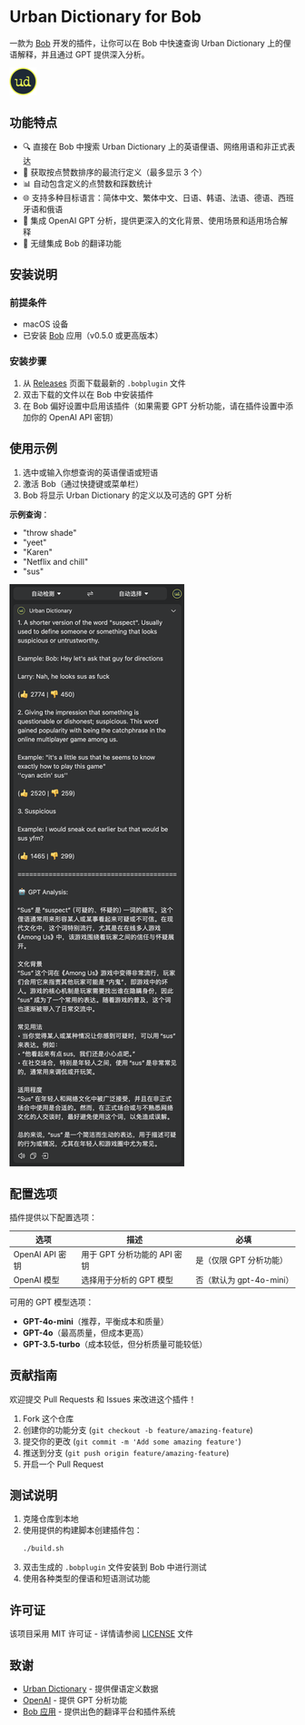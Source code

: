 # Urban Dictionary for Bob

一款为 [Bob](https://bobtranslate.com/) 开发的插件，让你可以在 Bob 中快速查询 Urban Dictionary 上的俚语解释，并且通过 GPT 提供深入分析。

![插件图标](src/icon.png)

## 功能特点

- 🔍 直接在 Bob 中搜索 Urban Dictionary 上的英语俚语、网络用语和非正式表达
- 🎯 获取按点赞数排序的最流行定义（最多显示 3 个）
- 📊 自动包含定义的点赞数和踩数统计
- 🌐 支持多种目标语言：简体中文、繁体中文、日语、韩语、法语、德语、西班牙语和俄语
- 🤖 集成 OpenAI GPT 分析，提供更深入的文化背景、使用场景和适用场合解释
- 📱 无缝集成 Bob 的翻译功能

## 安装说明

### 前提条件

- macOS 设备
- 已安装 [Bob](https://bobtranslate.com/) 应用（v0.5.0 或更高版本）

### 安装步骤

1. 从 [Releases](https://github.com/a322655/bob-plugin-urban-dictionary/releases) 页面下载最新的 `.bobplugin` 文件
2. 双击下载的文件以在 Bob 中安装插件
3. 在 Bob 偏好设置中启用该插件（如果需要 GPT 分析功能，请在插件设置中添加你的 OpenAI API 密钥）

## 使用示例

1. 选中或输入你想查询的英语俚语或短语
2. 激活 Bob（通过快捷键或菜单栏）
3. Bob 将显示 Urban Dictionary 的定义以及可选的 GPT 分析

**示例查询**：

- "throw shade"
- "yeet"
- "Karen"
- "Netflix and chill"
- "sus"

![示例查询](docs/assets/example.png)

## 配置选项

插件提供以下配置选项：

| 选项            | 描述                         | 必填                     |
| --------------- | ---------------------------- | ------------------------ |
| OpenAI API 密钥 | 用于 GPT 分析功能的 API 密钥 | 是（仅限 GPT 分析功能）  |
| OpenAI 模型     | 选择用于分析的 GPT 模型      | 否（默认为 gpt-4o-mini） |

可用的 GPT 模型选项：

- **GPT-4o-mini**（推荐，平衡成本和质量）
- **GPT-4o**（最高质量，但成本更高）
- **GPT-3.5-turbo**（成本较低，但分析质量可能较低）

## 贡献指南

欢迎提交 Pull Requests 和 Issues 来改进这个插件！

1. Fork 这个仓库
2. 创建你的功能分支 (`git checkout -b feature/amazing-feature`)
3. 提交你的更改 (`git commit -m 'Add some amazing feature'`)
4. 推送到分支 (`git push origin feature/amazing-feature`)
5. 开启一个 Pull Request

## 测试说明

1. 克隆仓库到本地
2. 使用提供的构建脚本创建插件包：
   ```bash
   ./build.sh
   ```
3. 双击生成的 `.bobplugin` 文件安装到 Bob 中进行测试
4. 使用各种类型的俚语和短语测试功能

## 许可证

该项目采用 MIT 许可证 - 详情请参阅 [LICENSE](LICENSE) 文件

## 致谢

- [Urban Dictionary](https://www.urbandictionary.com/) - 提供俚语定义数据
- [OpenAI](https://openai.com/) - 提供 GPT 分析功能
- [Bob 应用](https://bobtranslate.com/) - 提供出色的翻译平台和插件系统
